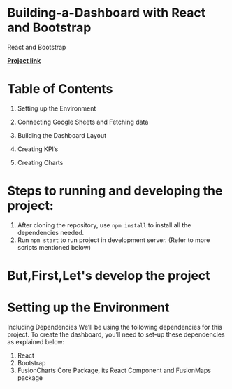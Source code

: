 # Building-a-Dashboard with React and Bootstrap
React and Bootstrap

[**Project link**](https://www.dennismburu.tech/)
# Table of Contents

1. Setting up the Environment

2. Connecting Google Sheets and Fetching data

3. Building the Dashboard Layout

4. Creating KPI’s

5. Creating Charts

# **Steps to running and developing the project**:
1. After cloning the repository, use `npm install` to install all the dependencies needed.
2. Run `npm start` to run project in development server. (Refer to more scripts mentioned below)

# But,First,Let's develop the project
# Setting up the Environment
Including Dependencies We’ll be using the following dependencies for this project. To create the dashboard, you’ll need to set-up these dependencies as explained below:

1. React
2. Bootstrap
3. FusionCharts Core Package, its React Component and FusionMaps package

